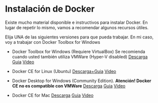 # Instalación de Docker

Existe mucho material disponible e instructivos para instalar Docker. En lugar de repetir lo mismo, vamos a recomendar algunos recursos útiles.

Elija UNA de las siguientes versiones para que pueda trabajar. En mi caso, voy a trabajar con Docker Toolbox for Windows

* Docker Toolbox for Windows (Requiere VirtualBox) Se recomienda cuando usted también utiliza VMWare (Hyper-V disabled)
[Descarga](https://github.com/docker/toolbox/releases) [Guia](https://docs.docker.com/toolbox/toolbox_install_windows/) [Video](https://www.youtube.com/watch?v=HhpTsIcNAXo)

* Docker CE for Linux (Ubuntu)
[Descarga+Guia](https://www.digitalocean.com/community/tutorials/como-instalar-y-usar-docker-en-ubuntu-18-04-1-es) [Video](https://www.youtube.com/watch?v=Q5YtjXoCfPs)

* Docker Desktop for Windows (Community Edition). **Atención! Docker CE no es compatible con VMWare**
[Descarga](https://hub.docker.com/editions/community/docker-ce-desktop-windows/) [Guia](https://docs.docker.com/docker-for-windows/install/) [Video](https://www.youtube.com/watch?v=AzU6su_PVws)

* Docker CE for Mac
[Descarga](https://hub.docker.com/editions/community/docker-ce-desktop-mac/) [Guia](https://riptutorial.com/es/docker/example/2151/instalacion-de-docker-en-mac-os-x) [Video](https://www.youtube.com/watch?v=nbtuXPRedos)
